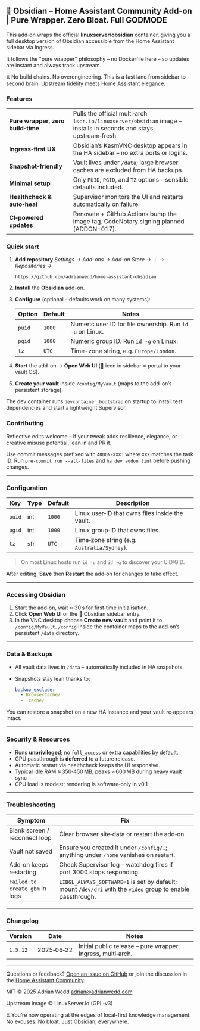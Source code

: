 ## 🧠 Obsidian – Home Assistant Community Add-on | Pure Wrapper. Zero Bloat. Full GODMODE

This add‑on wraps the official **linuxserver/obsidian** container, giving you a full desktop version of Obsidian accessible from the Home Assistant sidebar via Ingress.

It follows the "pure wrapper" philosophy – no Dockerfile here – so updates are instant and always track upstream.

⧖ No build chains. No overengineering. This is a fast lane from sidebar to second brain. Upstream fidelity meets Home Assistant elegance.

### Features

|   |   |
|---|---|
| **Pure wrapper, zero build‑time** | Pulls the official multi‑arch `lscr.io/linuxserver/obsidian` image – installs in seconds and stays upstream‑fresh. |
| **Ingress‑first UX** | Obsidian’s KasmVNC desktop appears in the HA sidebar – no extra ports or logins. |
| **Snapshot‑friendly** | Vault lives under `/data`; large browser caches are excluded from HA backups. |
| **Minimal setup** | Only `PUID`, `PGID`, and `TZ` options – sensible defaults included. |
| **Healthcheck & auto‑heal** | Supervisor monitors the UI and restarts automatically on failure. |
| **CI‑powered updates** | Renovate + GitHub Actions bump the image tag. CodeNotary signing planned (ADDON-017). |

### Quick start

1. **Add repository**
   *Settings → Add-ons → Add-on Store → ⋮ → Repositories →*

   ```text
   https://github.com/adrianwedd/home-assistant-obsidian
   ```

2. **Install** the **Obsidian** add-on.
3. **Configure** (optional – defaults work on many systems):

   | Option | Default | Notes |
   |--------|---------|-------|
   | `puid` | `1000`  | Numeric user ID for file ownership. Run `id -u` on Linux. |
   | `pgid` | `1000`  | Numeric group ID. Run `id -g` on Linux. |
   | `tz`   | `UTC`   | Time-zone string, e.g. `Europe/London`. |

4. **Start** the add-on → **Open Web UI** (🧠 icon in sidebar = portal to your vault OS).
5. **Create your vault** inside `/config/MyVault` (maps to the add-on’s persistent storage).

The dev container runs `devcontainer_bootstrap` on startup to install test dependencies and start a lightweight Supervisor.

### Contributing

Reflective edits welcome – if your tweak adds resilience, elegance, or creative misuse potential, lean in and PR it.

Use commit messages prefixed with `ADDON-XXX:` where `XXX` matches the task ID.
Run `pre-commit run --all-files` and `ha dev addon lint` before pushing changes.

---

### Configuration

| Key | Type | Default | Description |
|-----|------|---------|-------------|
| `puid` | int | `1000` | Linux user‑ID that owns files inside the vault. |
| `pgid` | int | `1000` | Linux group‑ID that owns files. |
| `tz`   | str | `UTC`  | Time‑zone string (e.g. `Australia/Sydney`). |

> On most Linux hosts run `id -u` and `id -g` to discover your UID/GID.

After editing, **Save** then **Restart** the add‑on for changes to take effect.

---

### Accessing Obsidian

1. Start the add‑on, wait ≈ 30 s for first‑time initialisation.
2. Click **Open Web UI** or the 🧠 Obsidian sidebar entry.
3. In the VNC desktop choose **Create new vault** and point it to `/config/MyVault`.
   `/config` inside the container maps to the add‑on’s persistent `/data` directory.

---

### Data & Backups

* All vault data lives in `/data` – automatically included in HA snapshots.
* Snapshots stay lean thanks to:

  ```yaml
  backup_exclude:
    - BrowserCache/
    - .cache/
  ```

You can restore a snapshot on a new HA instance and your vault re‑appears intact.

---

### Security & Resources

* Runs **unprivileged**; no `full_access` or extra capabilities by default.
* GPU passthrough is **deferred** to a future release.
* Automatic restart via healthcheck keeps the UI responsive.
* Typical idle RAM ≈ 350‑450 MB, peaks ≈ 600 MB during heavy vault sync
* CPU load is modest; rendering is software‑only in v0.1

---

### Troubleshooting

| Symptom | Fix |
|---------|-----|
| Blank screen / reconnect loop | Clear browser site‑data or restart the add‑on. |
| Vault not saved | Ensure you created it under `/config/…`; anything under `/home` vanishes on restart. |
| Add‑on keeps restarting | Check Supervisor log – watchdog fires if port 3000 stops responding. |
| `Failed to create gbm` in logs | `LIBGL_ALWAYS_SOFTWARE=1` is set by default; mount `/dev/dri` with the `video` group to enable passthrough. |

---

### Changelog

| Version | Date | Notes |
|---------|------|-------|
| `1.5.12` | 2025‑06‑22 | Initial public release – pure wrapper, Ingress, multi‑arch. |

---

Questions or feedback? [Open an issue on GitHub](https://github.com/adrianwedd/home-assistant-obsidian/issues) or join the discussion in the [Home Assistant Community](https://community.home-assistant.io/).

MIT © 2025 Adrian Wedd <adrian@adrianwedd.com>

Upstream image © LinuxServer.io (GPL‑v3)

⧖ You’re now operating at the edges of local-first knowledge management. No excuses. No bloat. Just Obsidian, everywhere.
